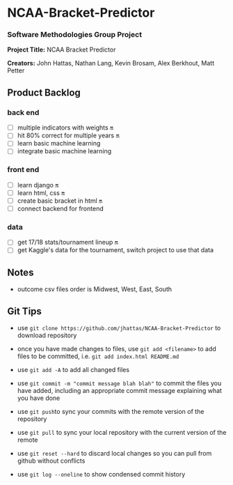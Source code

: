 # NCAA-Bracket-Predictor
### Software Methodologies Group Project

**Project Title:** NCAA Bracket Predictor

**Creators:** John Hattas, Nathan Lang, Kevin Brosam, Alex Berkhout, Matt Petter

## Product Backlog

### back end
- [ ] multiple indicators with weights :on:
- [ ] hit 80% correct for multiple years :on:
- [ ] learn basic machine learning
- [ ] integrate basic machine learning

### front end
- [ ] learn django :on:
- [ ] learn html, css :on:
- [ ] create basic bracket in html :on:
- [ ] connect backend for frontend

### data
- [ ] get 17/18 stats/tournament lineup :on:
- [ ] get Kaggle's data for the tournament, switch project to use that data

## Notes
- outcome csv files order is Midwest, West, East, South

## Git Tips
- use `git clone https://github.com/jhattas/NCAA-Bracket-Predictor` to download repository

- once you have made changes to files, use `git add <filename>` to add files to be committed, i.e. `git add index.html README.md`

- use `git add -A` to add all changed files

- use `git commit -m "commit message blah blah"` to commit the files you have added, including an appropriate commit message explaining what you have done

- use `git push`to sync your commits with the remote version of the repository

- use `git pull` to sync your local repository with the current version of the remote

- use `git reset --hard` to discard local changes so you can pull from github without conflicts

- use `git log --oneline` to show condensed commit history
